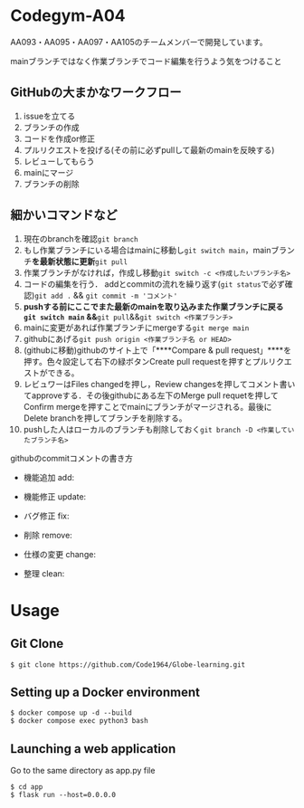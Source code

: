 # Codegym-A04
AA093・AA095・AA097・AA105のチームメンバーで開発しています。

mainブランチではなく作業ブランチでコード編集を行うよう気をつけること

## GitHubの大まかなワークフロー

1. issueを立てる
2. ブランチの作成
3. コードを作成or修正
4. プルリクエストを投げる(その前に必ずpullして最新のmainを反映する)
5. レビューしてもらう
6. mainにマージ
7. ブランチの削除

## 細かいコマンドなど

1. 現在のbranchを確認`git branch`
2. もし作業ブランチにいる場合はmainに移動し`git switch main`，mainブランチ**を最新状態に更新**`git pull`
3. 作業ブランチがなければ，作成し移動`git switch -c <作成したいブランチ名>`
4. コードの編集を行う．
addとcommitの流れを繰り返す(`git status`で必ず確認)`git add .` && `git commit -m 'コメント'`
5. **pushする前にここでまた最新のmainを取り込みまた作業ブランチに戻る`git switch main` &&**`git pull`&&`git switch <作業ブランチ>`
6. mainに変更があれば作業ブランチにmergeする`git merge main`
7. githubにあげる`git push origin <作業ブランチ名 or HEAD>`
8. (githubに移動)githubのサイト上で「****Compare & pull request」****を押す。色々設定して右下の緑ボタンCreate pull requestを押すとプルリクエストができる。
9. レビュワーはFiles changedを押し，Review changesを押してコメント書いてapproveする．その後githubにある左下のMerge pull requetを押してConfirm mergeを押すことでmainにブランチがマージされる。最後にDelete branchを押してブランチを削除する。
10. pushした人はローカルのブランチも削除しておく`git branch -D <作業していたブランチ名>`

githubのcommitコメントの書き方
- 機能追加	add:

- 機能修正	update:

- バグ修正	fix:

- 削除	remove:

- 仕様の変更 change:

- 整理	clean:

# Usage

## Git Clone
```
$ git clone https://github.com/Code1964/Globe-learning.git
```
## Setting up a Docker environment

```
$ docker compose up -d --build
$ docker compose exec python3 bash
```

## Launching a web application
Go to the same directory as app.py file

```
$ cd app
$ flask run --host=0.0.0.0
```